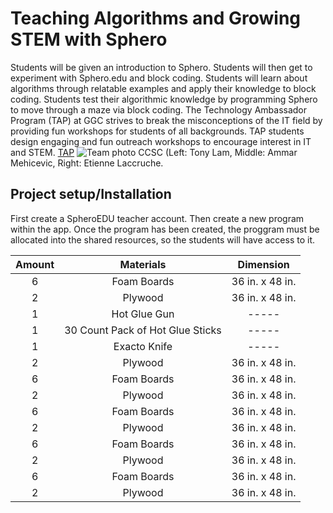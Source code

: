 #  Teaching Algorithms and Growing STEM with Sphero
Students will be given an introduction to Sphero.
Students will then get to experiment with Sphero.edu and block coding.
Students will learn about algorithms through relatable examples and apply their knowledge to block coding. 
Students test their algorithmic knowledge by programming Sphero to move through a maze via block coding.
The Technology Ambassador Program (TAP) at GGC strives to break the misconceptions of the IT field by providing fun workshops for students of all backgrounds. TAP students design engaging and fun outreach workshops to encourage interest in IT and STEM. 
[TAP](https://www.ggc.edu/academics/school-of-science-and-technology/research-internships-service-learning/technology-ambassador-program)
![Team photo CCSC](https://github.com/TechAmbassadors-GGC/Jedi/assets/150178791/d80e6ee6-08b0-4d0d-b84d-52a6ac133e49)
(Left: Tony Lam, Middle: Ammar Mehicevic, Right: Etienne Laccruche.

## Project setup/Installation
First create a SpheroEDU teacher account. Then create a new program within the app. Once the program has been created, the proggram must be allocated into the shared resources, so the students will have access to it.


| Amount | Materials | Dimension |
|    :----:   |    :----:   |    :----:   |
| 6 | Foam Boards | 36 in. x 48 in. |
| 2 | Plywood | 36 in. x 48 in. |
| 1 | Hot Glue Gun | ----- |
| 1 | 30 Count Pack of Hot Glue Sticks | ----- |
| 1 | Exacto Knife | ----- |
| 2 | Plywood | 36 in. x 48 in. |
| 6 | Foam Boards | 36 in. x 48 in. |
| 2 | Plywood | 36 in. x 48 in. |
| 6 | Foam Boards | 36 in. x 48 in. |
| 2 | Plywood | 36 in. x 48 in. |
| 6 | Foam Boards | 36 in. x 48 in. |
| 2 | Plywood | 36 in. x 48 in. |
| 6 | Foam Boards | 36 in. x 48 in. |
| 2 | Plywood | 36 in. x 48 in. |
